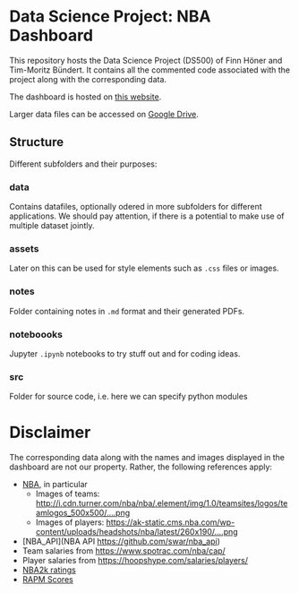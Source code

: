 # Data Science Project: NBA Dashboard

This repository hosts the Data Science Project (DS500) of Finn Höner and Tim-Moritz Bündert.
It contains all the commented code associated with the project along with the corresponding data.

The dashboard is hosted on [this website](http://193.196.53.114/).

Larger data files can be accessed on [Google Drive](https://drive.google.com/drive/folders/1nl-O5oP8OEU6t839dVkCwwlSNc3XAY1e?usp=sharing).

## Structure
Different subfolders and their purposes:

### data
Contains datafiles, optionally odered in more subfolders for different applications. We should pay attention, if there is a potential to make use of multiple dataset jointly.

### assets
Later on this can be used for style elements such as `.css` files or images.

### notes
Folder containing notes in `.md` format and their generated PDFs.

### noteboooks
Jupyter `.ipynb` notebooks to try stuff out and for coding ideas.

### src
Folder for source code, i.e. here we can specify python modules

# Disclaimer
The corresponding data along with the names and images displayed in the dashboard are not our property. Rather, the following references apply:
* [NBA](https://www.nba.com/termsofuse), in particular 
    - Images of teams: http://i.cdn.turner.com/nba/nba/.element/img/1.0/teamsites/logos/teamlogos_500x500/....png
    - Images of players: https://ak-static.cms.nba.com/wp-content/uploads/headshots/nba/latest/260x190/....png
* [NBA_API](NBA API https://github.com/swar/nba_api)
* Team salaries from https://www.spotrac.com/nba/cap/
* Player salaries from https://hoopshype.com/salaries/players/
* [NBA2k ratings](https://2kmtcentral.com/21/players/collection/)
* [RAPM Scores](http://nbashotcharts.com/home)

